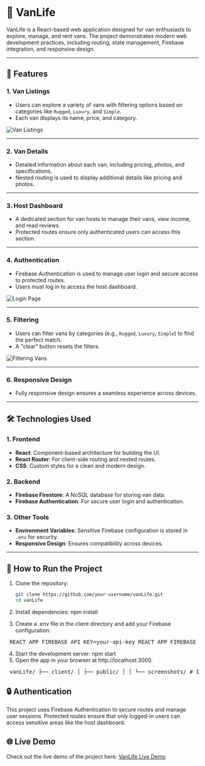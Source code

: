 # 🚐 VanLife

VanLife is a React-based web application designed for van enthusiasts to explore, manage, and rent vans. The project demonstrates modern web development practices, including routing, state management, Firebase integration, and responsive design.

---

## 🌟 Features

### 1. **Van Listings**
   - Users can explore a variety of vans with filtering options based on categories like `Rugged`, `Luxury`, and `Simple`.
   - Each van displays its name, price, and category.

   ![Van Listings](./client/public/screenshots/vans.png)

---

### 2. **Van Details**
   - Detailed information about each van, including pricing, photos, and specifications.
   - Nested routing is used to display additional details like pricing and photos.

---

### 3. **Host Dashboard**
   - A dedicated section for van hosts to manage their vans, view income, and read reviews.
   - Protected routes ensure only authenticated users can access this section.

---

### 4. **Authentication**
   - Firebase Authentication is used to manage user login and secure access to protected routes.
   - Users must log in to access the host dashboard.

   ![Login Page](./client/public/screenshots/login.png)

---

### 5. **Filtering**
   - Users can filter vans by categories (e.g., `Rugged`, `Luxury`, `Simple`) to find the perfect match.
   - A "clear" button resets the filters.

   ![Filtering Vans](./client/public/screenshots/vanLife_filter.png)

---

### 6. **Responsive Design**
   - Fully responsive design ensures a seamless experience across devices.

---

## 🛠️ Technologies Used

### 1. **Frontend**
   - **React**: Component-based architecture for building the UI.
   - **React Router**: For client-side routing and nested routes.
   - **CSS**: Custom styles for a clean and modern design.

### 2. **Backend**
   - **Firebase Firestore**: A NoSQL database for storing van data.
   - **Firebase Authentication**: For secure user login and authentication.

### 3. **Other Tools**
   - **Environment Variables**: Sensitive Firebase configuration is stored in `.env` for security.
   - **Responsive Design**: Ensures compatibility across devices.

---

## 🚀 How to Run the Project

1. Clone the repository:
   ```bash
   git clone https://github.com/your-username/vanLife.git
   cd vanLife

2. Install dependencies:
   npm install

3. Create a .env file in the client directory and add your Firebase configuration:
<pre> REACT_APP_FIREBASE_API_KEY=your-api-key REACT_APP_FIREBASE_AUTH_DOMAIN=your-auth-domain REACT_APP_FIREBASE_PROJECT_ID=your-project-id REACT_APP_FIREBASE_STORAGE_BUCKET=your-storage-bucket REACT_APP_FIREBASE_MESSAGING_SENDER_ID=your-messaging-sender-id REACT_APP_FIREBASE_APP_ID=your-app-id </pre>

4. Start the development server:
    npm start
5. Open the app in your browser at http://localhost:3000.
<pre> vanLife/ ├── client/ │ ├── public/ │ │ └── screenshots/ # Images used in README │ ├── src/ │ │ ├── assets/ # Static images and assets │ │ ├── components/ # Shared UI components │ │ ├── pages/ # Route-based pages (e.g., Vans, Host) │ │ ├── firebaseSetup/ # Firebase config and initialization │ │ ├── App.js # Main app component │ │ └── index.js # React entry point ├── .env # Environment variables (not committed) ├── README.md └── package.json </pre>


## 🔒 Authentication
This project uses Firebase Authentication to secure routes and manage user sessions. Protected routes ensure that only logged-in users can access sensitive areas like the host dashboard.


## 🌐 Live Demo

Check out the live demo of the project here: [VanLife Live Demo](https://vanlifemode.netlify.app/)